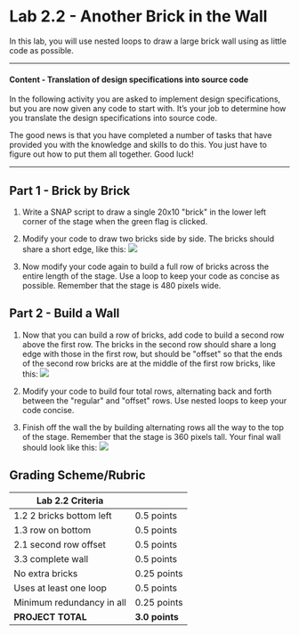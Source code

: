 # Lab 2.2 - Another Brick in the Wall

In this lab, you will use nested loops to draw a large brick wall using as little code as possible.

---

#### Content - Translation of design specifications into source code

In the following activity you are asked to implement design specifications, but you are now given any code to start with. It’s your job to determine how you translate the design specifications into source code.

The good news is that you have completed a number of tasks that have provided you with the knowledge and skills to do this. You just have to figure out how to put them all together. Good luck!

---

## Part 1 - Brick by Brick

1.  Write a SNAP script to draw a single 20x10 "brick" in the lower left corner of the stage when the green flag is clicked.

2.  Modify your code to draw two bricks side by side.  The bricks should share a short edge, like this: ![](<two bricks.png>)

3.  Now modify your code again to build a full row of bricks across the entire length of the stage.  Use a loop to keep your code as concise as possible.  Remember that the stage is 480 pixels wide.

## Part 2 - Build a Wall

1.  Now that you can build a row of bricks, add code to build a second row above the first row.  The bricks in the second row should share a long edge with those in the first row, but should be "offset" so that the ends of the second row bricks are at the middle of the first row bricks, like this: ![](<offset bricks.png>)

2.  Modify your code to build four total rows, alternating back and forth between the "regular" and "offset" rows.  Use nested loops to keep your code concise.

3.  Finish off the wall the by building alternating rows all the way to the top of the stage.  Remember that the stage is 360 pixels tall.  Your final wall should look like this:
    ![](<brick wall.png>)

## Grading Scheme/Rubric

| **Lab 2.2 Criteria**                |                |
| ----------------------------------- | -------------- |
| 1.2 2 bricks bottom left            | 0.5 points     |
| 1.3 row on bottom                   | 0.5 points     |
| 2.1 second row offset               | 0.5 points     |
| 3.3 complete wall                   | 0.5 points     |
| No extra bricks                     | 0.25 points    |
| Uses at least one loop              | 0.5 points     |
| Minimum redundancy in all           | 0.25 points    |
| **PROJECT TOTAL**                   | **3.0 points** |
